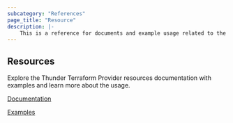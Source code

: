 ```yaml
---
subcategory: "References"
page_title: "Resource"
description: |-
    This is a reference for documents and example usage related to the A10 Networks Thunder Terraform Provider.
---
```

## Resources
Explore the Thunder Terraform Provider resources documentation with examples and learn more about the usage.

[Documentation](<https://github.com/PNimbhore/terraform-provider-thunder/tree/v1.4.1/docs/resources>)

[Examples](<https://github.com/PNimbhore/terraform-provider-thunder/tree/v1.4.1/examples>)
